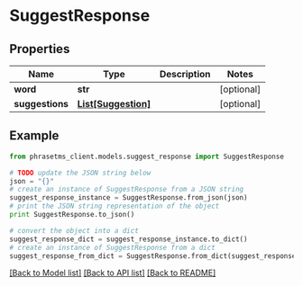 # SuggestResponse

## Properties

| Name            | Type                                  | Description | Notes      |
| --------------- | ------------------------------------- | ----------- | ---------- |
| **word**        | **str**                               |             | [optional] |
| **suggestions** | [**List[Suggestion]**](Suggestion.md) |             | [optional] |

## Example

```python
from phrasetms_client.models.suggest_response import SuggestResponse

# TODO update the JSON string below
json = "{}"
# create an instance of SuggestResponse from a JSON string
suggest_response_instance = SuggestResponse.from_json(json)
# print the JSON string representation of the object
print SuggestResponse.to_json()

# convert the object into a dict
suggest_response_dict = suggest_response_instance.to_dict()
# create an instance of SuggestResponse from a dict
suggest_response_from_dict = SuggestResponse.from_dict(suggest_response_dict)
```

[[Back to Model list]](../README.md#documentation-for-models) [[Back to API list]](../README.md#documentation-for-api-endpoints) [[Back to README]](../README.md)
